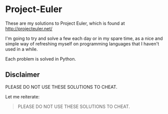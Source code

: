 Project-Euler
=============

These are my solutions to Project Euler, which is found at http://projecteuler.net/

I'm going to try and solve a few each day or in my spare time, as a nice and simple way of refreshing myself on programming languages that I haven't used in a while.

Each problem is solved in Python.

Disclaimer
-------------

PLEASE DO NOT USE THESE SOLUTIONS TO CHEAT.

Let me reiterate:

>PLEASE DO NOT USE THESE SOLUTIONS TO CHEAT.
